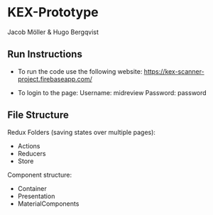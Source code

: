 # KEX-Prototype

Jacob Möller & Hugo Bergqvist

## Run Instructions

- To run the code use the following website:
https://kex-scanner-project.firebaseapp.com/

- To login to the page:
Username: midreview
Password: password

## File Structure

Redux Folders (saving states over multiple pages):
- Actions
- Reducers
- Store

Component structure:
- Container
- Presentation
- MaterialComponents

